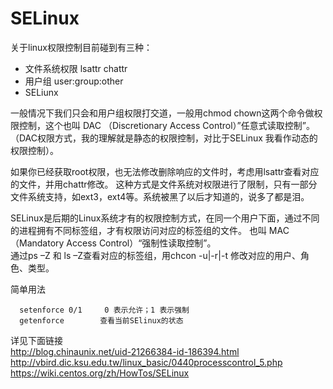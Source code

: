 SELinux
==========

关于linux权限控制目前碰到有三种：
 * 文件系统权限 lsattr chattr
 * 用户组 user:group:other
 * SELiunx

一般情况下我们只会和用户组权限打交道，一般用chmod chown这两个命令做权限控制，这个也叫 DAC （Discretionary Access Control）”任意式读取控制”。
（DAC权限方式，我的理解就是静态的权限控制，对比于SELinux 我看作动态的权限控制）。

如果你已经获取root权限，也无法修改删除响应的文件时，考虑用lsattr查看对应的文件，并用chattr修改。
这种方式是文件系统对权限进行了限制，只有一部分文件系统支持，如ext3，ext4等。系统被黑了以后才知道的，说多了都是泪。

SELinux是后期的Linux系统才有的权限控制方式，在同一个用户下面，通过不同的进程拥有不同标签组，才有权限访问对应的标签组的文件。
也叫 MAC （Mandatory Access Control）“强制性读取控制”。   
通过ps –Z 和 ls –Z查看对应的标签组，用chcon -u|-r|-t 修改对应的用户、角色、类型。

简单用法   
```
  setenforce 0/1     0 表示允许；1 表示强制
  getenforce        查看当前SElinux的状态
```

详见下面链接   
http://blog.chinaunix.net/uid-21266384-id-186394.html   
http://vbird.dic.ksu.edu.tw/linux_basic/0440processcontrol_5.php   
https://wiki.centos.org/zh/HowTos/SELinux   
